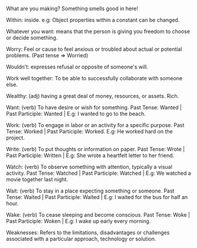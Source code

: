 What are you making? Something smells good in here!

Within: inside. e.g: Object properties within a constant can be changed.

Whatever you want: means that the person is giving you freedom to choose or decide something.

Worry: Feel or cause to feel anxious or troubled about actual or potential problems. (Past tense => Worried)

Wouldn't: expresses refusal or opposite of someone's will.

Work well together: To be able to successfully collaborate with someone else.

Wealthy: (adj) having a great deal of money, resources, or assets. Rich.

Want: (verb) To have desire or wish for something. Past Tense: Wanted | Past Participle: Wanted | E.g: I wanted to go to the beach. 

Work: (verb) To engage in labor or an activity for a specific purpose. Past Tense: Worked | Past Participle: Worked. E.g: He worked hard on the project. 

Write: (verb) To put thoughts or information on paper. Past Tense: Wrote | Past Participle: Written | E.g: She wrote a heartfelt letter to her friend. 

Watch: (verb) To observe something with attention, typically a visual activity. Past Tense: Watched | Past Participle: Watched | E.g: We watched a movie together last night.

Wait: (verb) To stay in a place expecting something or someone. Past Tense: Waited | Past Participle: Waited | E.g: I waited for the bus for half an hour. 

Wake: (verb) To cease sleeping and become conscious. Past Tense: Woke | Past Participle: Woken | E.g: I wake up early every morning.

Weaknesses: Refers to the limitations, disadvantages or challenges associated with a particular approach, technology or solution.